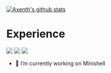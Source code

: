 [![Axenth's github stats](https://github-readme-stats.vercel.app/api?username=axenth&count_private=false&theme=dark)](https://github.com/axenth/github-readme-stats)

# Experience
![](https://img.shields.io/badge/<OS>-<Linux>-informational?style=flat&logo=<Linux>&logoColor=white&color=2bbc8a)
![](https://img.shields.io/badge/<OS>-<MacOS>-informational?style=flat&logo=<Apple>&logoColor=white&color=2bbc8a)
![](https://img.shields.io/badge/<Language>-<C>-informational?style=flat&logo=<C>&logoColor=white&color=2bbc8a)

- 🔭 I’m currently working on Minishell

